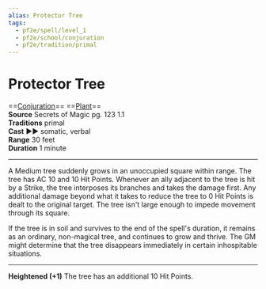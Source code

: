 ```yaml
---
alias: Protector Tree
tags:
  - pf2e/spell/level_1
  - pf2e/school/conjuration
  - pf2e/tradition/primal
---
```


# Protector Tree

==[Conjuration](../../../Traits/Conjuration.md)== ==[Plant](../../../Traits/Plant.md)==  
__Source__ Secrets of Magic pg. 123 1.1  
**Traditions** primal  
**Cast** ►► somatic, verbal  
**Range** 30 feet  
**Duration** 1 minute

---

A Medium tree suddenly grows in an unoccupied square within range. The tree has AC 10 and 10 Hit Points. Whenever an ally adjacent to the tree is hit by a Strike, the tree interposes its branches and takes the damage first. Any additional damage beyond what it takes to reduce the tree to 0 Hit Points is dealt to the original target. The tree isn't large enough to impede movement through its square.

If the tree is in soil and survives to the end of the spell's duration, it remains as an ordinary, non-magical tree, and continues to grow and thrive. The GM might determine that the tree disappears immediately in certain inhospitable situations.

<hr>

**Heightened (+1)** The tree has an additional 10 Hit Points.
